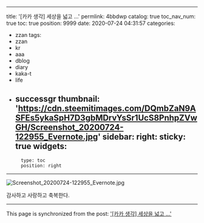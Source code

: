 
---
title: '[카카 생각] 세상을 넓고  ...'
permlink: 4bbdwp
catalog: true
toc_nav_num: true
toc: true
position: 9999
date: 2020-07-24 04:31:57
categories:
- zzan
tags:
- zzan
- kr
- aaa
- dblog
- diary
- kaka-t
- life
- successgr
thumbnail: 'https://cdn.steemitimages.com/DQmbZaN9ASFEs5ykaSpH7D3gbMDrvYsSr1UcS8PnhpZVwGH/Screenshot_20200724-122955_Evernote.jpg'
sidebar:
    right:
        sticky: true
widgets:
    -
        type: toc
        position: right
---


![Screenshot_20200724-122955_Evernote.jpg](https://cdn.steemitimages.com/DQmbZaN9ASFEs5ykaSpH7D3gbMDrvYsSr1UcS8PnhpZVwGH/Screenshot_20200724-122955_Evernote.jpg)

감사하고 사랑하고 축복한다.

- - -

This page is synchronized from the post: ['[카카 생각] 세상을 넓고  ...'](https://steemit.com/@successgr/4bbdwp)
